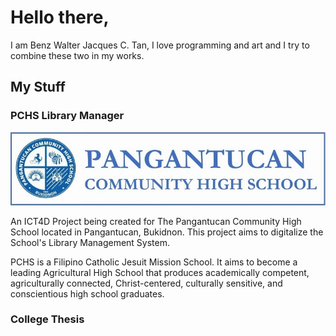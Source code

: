 # Hello there,
I am Benz Walter Jacques C. Tan, I love programming and art and I try to combine these two in my works.

## My Stuff

### PCHS Library Manager

![alt text](https://github.com/bwjctan1999/bwjctan1999/blob/main/PCHS%20Library%20Manager/PCHS%20Logo-Name.png?raw=true)

An ICT4D Project being created for The Pangantucan Community High School located in Pangantucan, Bukidnon. This project aims to digitalize the School's Library Management System.

PCHS is a Filipino Catholic Jesuit Mission School. It aims to become a leading Agricultural High School that produces academically competent, agriculturally connected, Christ-centered, culturally sensitive, and conscientious high school graduates.


### College Thesis
